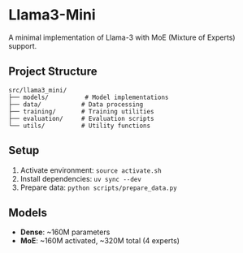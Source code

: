 # Llama3-Mini

A minimal implementation of Llama-3 with MoE (Mixture of Experts) support.

## Project Structure

```
src/llama3_mini/
├── models/          # Model implementations
├── data/           # Data processing
├── training/       # Training utilities
├── evaluation/     # Evaluation scripts
└── utils/          # Utility functions
```

## Setup

1. Activate environment: `source activate.sh`
2. Install dependencies: `uv sync --dev`
3. Prepare data: `python scripts/prepare_data.py`

## Models

- **Dense**: ~160M parameters
- **MoE**: ~160M activated, ~320M total (4 experts)
